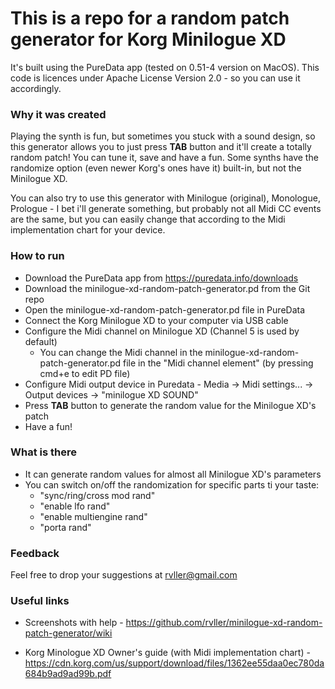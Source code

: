 # This is a repo for a random patch generator for Korg Minilogue XD
It's built using the PureData app (tested on 0.51-4 version on MacOS). 
This code is licences under Apache License Version 2.0 - so you can use it accordingly.

### Why it was created
Playing the synth is fun, but sometimes you stuck with a sound design, so this generator allows you to just press **TAB** button and it'll create a totally random patch! You can tune it, save and have a fun.
Some synths have the randomize option (even newer Korg's ones have it) built-in, but not the Minilogue XD.

You can also try to use this generator with Minilogue (original), Monologue, Prologue - I bet i'll generate something, but probably not all Midi CC events are the same, but you can easily change that according to the Midi implementation chart for your device.

### How to run
* Download the PureData app from https://puredata.info/downloads
* Download the minilogue-xd-random-patch-generator.pd from the Git repo
* Open the minilogue-xd-random-patch-generator.pd file in PureData
* Connect the Korg Minilogue XD to your computer via USB cable
* Configure the Midi channel on Minilogue XD (Channel 5 is used by default)
  * You can change the Midi channel in the minilogue-xd-random-patch-generator.pd file in the "Midi channel element" (by pressing cmd+e to edit PD file)
* Configure Midi output device in Puredata - Media -> Midi settings... -> Output devices -> "minilogue XD SOUND"
* Press **TAB** button to generate the random value for the Minilogue XD's patch
* Have a fun!

### What is there
* It can generate random values for almost all Minilogue XD's parameters
* You can switch on/off the randomization for specific parts ti your taste:
  * "sync/ring/cross mod rand"
  * "enable lfo rand"
  * "enable multiengine rand"
  * "porta rand"

### Feedback

Feel free to drop your suggestions at rvller@gmail.com

### Useful links

* Screenshots with help - https://github.com/rvller/minilogue-xd-random-patch-generator/wiki

* Korg Minologue XD Owner's guide (with Midi implementation chart) - https://cdn.korg.com/us/support/download/files/1362ee55daa0ec780da684b9ad9ad99b.pdf

